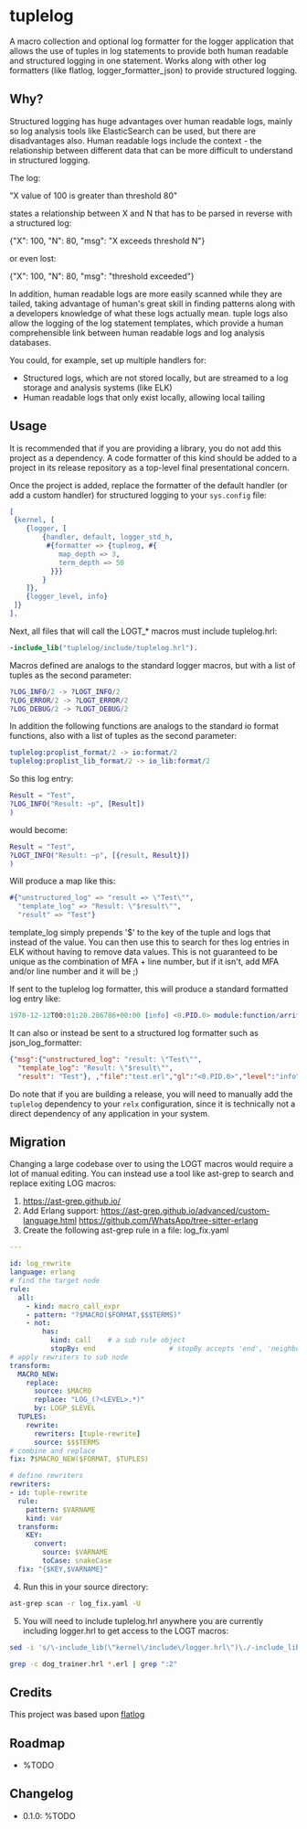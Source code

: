 tuplelog
=====

A macro collection and optional log formatter for the logger application that allows the use of tuples in log statements to provide both human readable and structured logging in one statement.  Works along with other log formatters (like flatlog, logger_formatter_json) to provide structured logging.

Why?
----

Structured logging has huge advantages over human readable logs, mainly so log analysis tools like
ElasticSearch can be used, but there are disadvantages also.
Human readable logs include the context - the relationship between different data that can be
more difficult to understand in structured logging.  

The log:

"X value of 100 is greater than threshold 80" 

states a relationship between X and N that has to be parsed in reverse with a structured log:

{"X": 100, "N": 80, "msg": "X exceeds threshold N"} 

or even lost:

{"X": 100, "N": 80, "msg": "threshold exceeded"}

In addition, human readable logs are more easily scanned while they are
tailed, taking advantage of human's great skill in finding patterns along with a developers
knowledge of what these logs actually mean.  tuple logs also allow the logging of the log statement templates, which provide a human comprehensible link between human readable logs and log analysis databases.

You could, for example, set up multiple handlers for:

- Structured logs, which are not stored locally, but are streamed to a log storage and analysis systems (like ELK)
- Human readable logs that only exist locally, allowing local tailing


Usage
-----

It is recommended that if you are providing a library, you do not add this
project as a dependency. A code formatter of this kind should be added to a
project in its release repository as a top-level final presentational concern.

Once the project is added, replace the formatter of the default handler (or add
a custom handler) for structured logging to your `sys.config` file:

```erlang
[
 {kernel, [
    {logger, [
        {handler, default, logger_std_h,
         #{formatter => {tupleog, #{
            map_depth => 3,
            term_depth => 50
          }}}
        }
    ]},
    {logger_level, info}
 ]}
].
```

Next, all files that will call the LOGT_* macros must include tuplelog.hrl:
```erlang
-include_lib("tuplelog/include/tuplelog.hrl").
```

Macros defined are analogs to the standard logger macros, but with a list of tuples as the second parameter:
```erlang
?LOG_INFO/2 -> ?LOGT_INFO/2
?LOG_ERROR/2 -> ?LOGT_ERROR/2
?LOG_DEBUG/2 -> ?LOGT_DEBUG/2
```

In addition the following functions are analogs to the standard io format functions, also with a list
of tuples as the second parameter:
```erlang
tuplelog:proplist_format/2 -> io:format/2 
tuplelog:proplist_lib_format/2 -> io_lib:format/2 
```

So this log entry:
```erlang
Result = "Test",
?LOG_INFO("Result: ~p", [Result])
)
```
would become:
```erlang
Result = "Test",
?LOGT_INFO("Result: ~p", [{result, Result}])
)
```

Will produce a map like this:

```erlang
#{"unstructured_log" => "result => \"Test\"", 
  "template_log" => "Result: \"$result\"",
  "result" => "Test"}
```

template_log simply prepends '$' to the key of the tuple and logs that instead of the value.  You
can then use this to search for thes log entries in ELK without having to remove data values.  This
is not guaranteed to be unique as the combination of MFA + line number, but if it isn't, add MFA
and/or line number and it will be ;)

If sent to the tuplelog log formatter, this will produce a standard formatted log entry like:
```erlang
1970-12-12T00:01:20.286786+00:00 [info] <0.PID.0> module:function/arrity:line_number Result: Test
```

It can also or instead be sent to a structured log formatter such as json_log_formatter:
```json
{"msg":{"unstructured_log": "result: \"Test\"", 
  "template_log": "Result: \"$result\"",
  "result": "Test"}, ,"file":"test.erl","gl":"<0.PID.0>","level":"info","line":70,"mfa":"test:function/arity","pid":"<0.PID.0>","report_cb":"fun logger:format_otp_report/1","time":0734638713924754}
```

Do note that if you are building a release, you will need to manually add
the `tuplelog` dependency to your `relx` configuration, since it is
technically not a direct dependency of any application in your system.

Migration
-----

Changing a large codebase over to using the LOGT macros would require a lot of manual editing.  You
can instead use a tool like ast-grep to search and replace exiting LOG macros:
1) https://ast-grep.github.io/
2) Add Erlang support:
https://ast-grep.github.io/advanced/custom-language.html
https://github.com/WhatsApp/tree-sitter-erlang
3) Create the following ast-grep rule in a file:
log_fix.yaml
```yaml
---

id: log_rewrite
language: erlang
# find the target node
rule:
  all:
    - kind: macro_call_expr
    - pattern: "?$MACRO($FORMAT,$$$TERMS)"
    - not:
        has:
          kind: call    # a sub rule object
          stopBy: end                  # stopBy accepts 'end', 'neighbor' or another rule object.
# apply rewriters to sub node
transform:
  MACRO_NEW:
    replace:
      source: $MACRO
      replace: "LOG_(?<LEVEL>.*)" 
      by: LOGP_$LEVEL
  TUPLES:
    rewrite:
      rewriters: [tuple-rewrite]
      source: $$$TERMS
# combine and replace
fix: ?$MACRO_NEW($FORMAT, $TUPLES)

# define rewriters
rewriters:
- id: tuple-rewrite
  rule:
    pattern: $VARNAME
    kind: var
  transform:
    KEY:
      convert:
        source: $VARNAME
        toCase: snakeCase
  fix: "{$KEY,$VARNAME}"

```

4) Run this in your source directory: 

```bash
ast-grep scan -r log_fix.yaml -U
```

5) You will need to include tuplelog.hrl anywhere you are currently including logger.hrl to get
access to the LOGT macros:

```bash
sed -i 's/\-include_lib(\"kernel\/include\/logger.hrl\")\./-include_lib\(\"kernel\/include\/logger.hrl\"\)\.\n-include_lib\(\"tuplelog/include/tuplelog.hrl\"\)\./g' *.erl

grep -c dog_trainer.hrl *.erl | grep ":2"
```

Credits
-------
This project was based upon [flatlog](https://github.com/ferd/flatlog)

Roadmap
-------

- %TODO

Changelog
---------

- 0.1.0: %TODO
